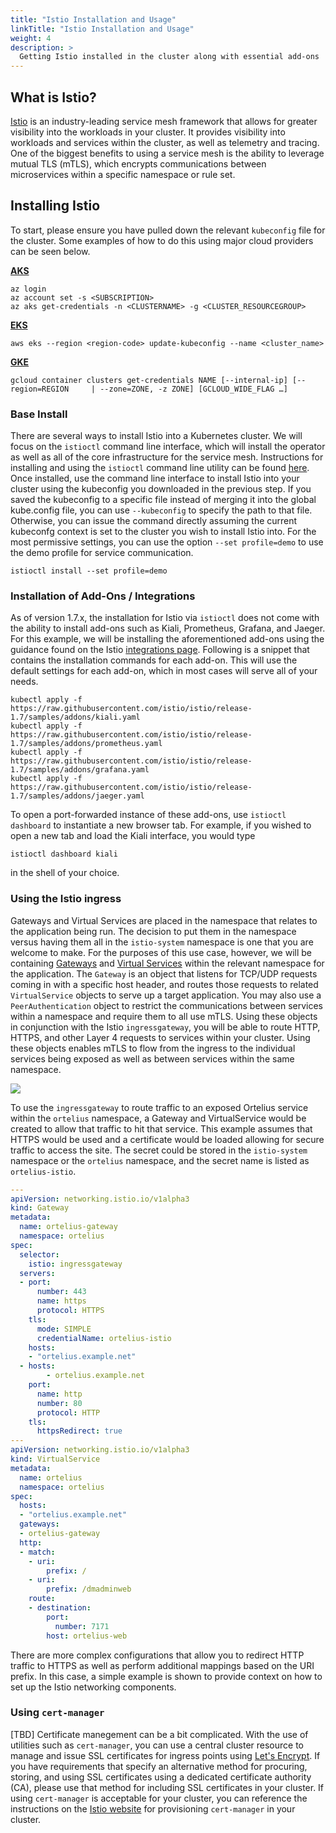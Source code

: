 ```yaml
---
title: "Istio Installation and Usage"
linkTitle: "Istio Installation and Usage"
weight: 4
description: >
  Getting Istio installed in the cluster along with essential add-ons
---
```


## What is Istio?

[Istio](https://istio.io) is an industry-leading service mesh framework that allows for greater visibility into the workloads in your cluster.  It provides visibility into workloads and services within the cluster, as well as telemetry and tracing.  One of the biggest benefits to using a service mesh is the ability to leverage mutual TLS (mTLS), which encrypts communications between microservices within a specific namespace or rule set.

## Installing Istio

To start, please ensure you have pulled down the relevant `kubeconfig` file for the cluster.  Some examples of how to do this using major cloud providers can be seen below.

**[AKS](https://docs.microsoft.com/en-us/cli/azure/aks?view=azure-cli-latest#az_aks_get_credentials)**

```shell
az login
az account set -s <SUBSCRIPTION>
az aks get-credentials -n <CLUSTERNAME> -g <CLUSTER_RESOURCEGROUP>
```

**[EKS](https://docs.aws.amazon.com/eks/latest/userguide/create-kubeconfig.html)**

``` shell
aws eks --region <region-code> update-kubeconfig --name <cluster_name>
```

**[GKE](https://cloud.google.com/sdk/gcloud/reference/container/clusters/get-credentials)**

``` shell
gcloud container clusters get-credentials NAME [--internal-ip] [--region=REGION     | --zone=ZONE, -z ZONE] [GCLOUD_WIDE_FLAG …]
```

### Base Install

There are several ways to install Istio into a Kubernetes cluster.  We will focus on the `istioctl` command line interface, which will install the operator as well as all of the core infrastructure for the service mesh.  Instructions for installing and using the `istioctl` command line utility can be found [here](https://istio.io/latest/docs/ops/diagnostic-tools/istioctl/).  Once installed, use the command line interface to install Istio into your cluster using the kubeconfig you downloaded in the previous step.  If you saved the kubeconfig to a specific file instead of merging it into the global kube.config file, you can use `--kubeconfig` to specify the path to that file.  Otherwise, you can issue the command directly assuming the current kubeconfg context is set to the cluster you wish to install Istio into.  For the most permissive settings, you can use the option `--set profile=demo` to use the demo profile for service communication.

```
istioctl install --set profile=demo
```


### Installation of Add-Ons / Integrations

As of version 1.7.x, the installation for Istio via `istioctl` does not come with the ability to install add-ons such as Kiali, Prometheus, Grafana, and Jaeger.  For this example, we will be installing the aforementioned add-ons using the guidance found on the Istio [integrations page](https://istio.io/latest/docs/ops/integrations/).  Following is a snippet that contains the installation commands for each add-on.  This will use the default settings for each add-on, which in most cases will serve all of your needs.

``` shell
kubectl apply -f https://raw.githubusercontent.com/istio/istio/release-1.7/samples/addons/kiali.yaml
kubectl apply -f https://raw.githubusercontent.com/istio/istio/release-1.7/samples/addons/prometheus.yaml
kubectl apply -f https://raw.githubusercontent.com/istio/istio/release-1.7/samples/addons/grafana.yaml
kubectl apply -f https://raw.githubusercontent.com/istio/istio/release-1.7/samples/addons/jaeger.yaml
```

To open a port-forwarded instance of these add-ons, use `istioctl dashboard` to instantiate a new browser tab.  For example, if you wished to open a new tab and load the Kiali interface, you would type 

``` shell
istioctl dashboard kiali
``` 

in the shell of your choice.

### Using the Istio ingress

Gateways and Virtual Services are placed in the namespace that relates to the application being run.  The decision to put them in the namespace versus having them all in the `istio-system` namespace is one that you are welcome to make.  For the purposes of this use case, however, we will be containing [Gateways](https://istio.io/latest/docs/reference/config/networking/gateway/) and [Virtual Services](https://istio.io/latest/docs/reference/config/networking/virtual-service/) within the relevant namespace for the application.
The `Gateway` is an object that listens for TCP/UDP requests coming in with a specific host header, and routes those requests to related `VirtualService` objects to serve up a target application.  You may also use a `PeerAuthentication` object to restrict the communications between services within a namespace and require them to all use mTLS.  Using these objects in conjunction with the Istio `ingressgateway`, you will be able to route HTTP, HTTPS, and other Layer 4 requests to services within your cluster.  Using these objects enables mTLS to flow from the ingress to the individual services being exposed as well as between services within the same namespace.

<img src="http://yuml.me/diagram/plain/activity/(start)-HTTPS>[Request]-[TLS]>(Istio ingressgateway)-[mTLS]>(Gateway)-[mTLS]>(VirtualService)-[mTLS]>(Exposed Service)-[pods]>(end)" >

To use the `ingressgateway` to route traffic to an exposed Ortelius service within the `ortelius` namespace, a Gateway and VirtualService would be created to allow that traffic to hit that service. This example assumes that HTTPS would be used and a certificate would be loaded allowing for secure traffic to access the site.  The secret could be stored in the `istio-system` namespace or the `ortelius` namespace, and the secret name is listed as `ortelius-istio`.

```yaml
---
apiVersion: networking.istio.io/v1alpha3
kind: Gateway
metadata:
  name: ortelius-gateway
  namespace: ortelius
spec:
  selector:
    istio: ingressgateway
  servers:
  - port:
      number: 443
      name: https
      protocol: HTTPS
    tls:
      mode: SIMPLE
      credentialName: ortelius-istio
    hosts:
    - "ortelius.example.net"
  - hosts:
        - ortelius.example.net
    port:
      name: http
      number: 80
      protocol: HTTP
    tls:
      httpsRedirect: true
---
apiVersion: networking.istio.io/v1alpha3
kind: VirtualService
metadata:
  name: ortelius
  namespace: ortelius
spec:
  hosts:
  - "ortelius.example.net"
  gateways:
  - ortelius-gateway
  http:
  - match:
    - uri:
        prefix: /
    - uri:
        prefix: /dmadminweb
    route:
    - destination:
        port:
          number: 7171
        host: ortelius-web
```

There are more complex configurations that allow you to redirect HTTP traffic to HTTPS as well as perform additional mappings based on the URI prefix.  In this case, a simple example is shown to provide context on how to set up the Istio networking components.

### Using `cert-manager`

[TBD]
Certificate manegement can be a bit complicated.  With the use of utilities such as `cert-manager`, you can use a central cluster resource to manage and issue SSL certificates for ingress points using [Let's Encrypt](https://letsencrypt.org/).  If you have requirements that specify an alternative method for procuring, storing, and using SSL certificates using a dedicated certificate authority (CA), please use that method for including SSL certificates in your cluster.  If using `cert-manager` is acceptable for your cluster, you can reference the instructions on the [Istio website](https://istio.io/latest/docs/ops/integrations/certmanager/) for provisioning `cert-manager` in your cluster.
